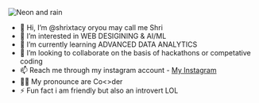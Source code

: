 
![Neon and rain](https://github.com/user-attachments/assets/5eb1e65b-a810-4078-9b69-96450ec02103)
- 👋 Hi, I’m @shrixtacy oryou may call me Shri
- 👀 I’m interested in WEB DESIGINING & AI/ML
- 🌱 I’m currently learning ADVANCED DATA ANALYTICS
- 💞️ I’m looking to collaborate on the basis of hackathons or competative coding 
- 📫 Reach me through my instagram account - [My Instagram](https://www.instagram.com/obs1ruct/)
- 🧑‍💻 My pronounce are Co<>der 
- ⚡ Fun fact i am friendly but also an introvert LOL 

<!---
shrixtacy/shrixtacy is a ✨ special ✨ repository because its `README.md` (this file) appears on your GitHub profile.
You can click the Preview link to take a look at your changes.
--->

